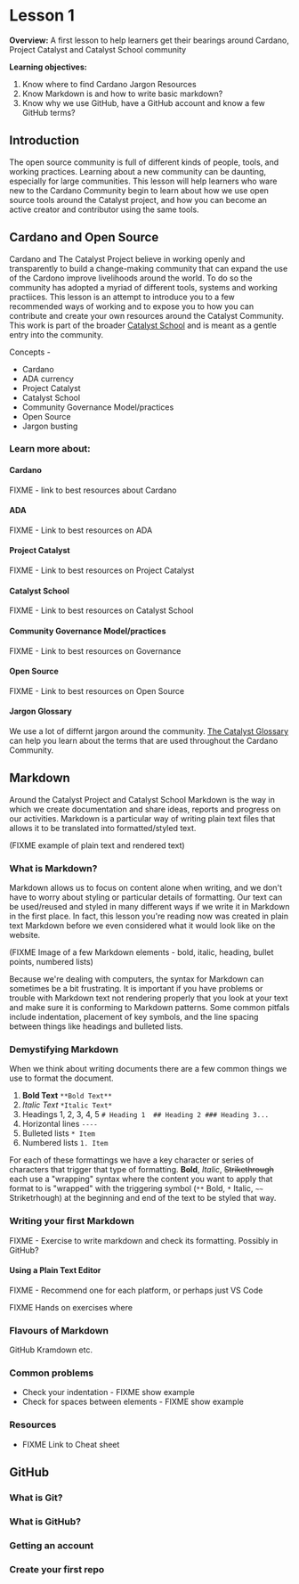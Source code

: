 # Lesson 1 

**Overview:** A first lesson to help learners get their bearings around Cardano, Project Catalyst
and Catalyst School community

**Learning objectives:**

1. Know where to find Cardano Jargon Resources
1. Know Markdown is and how to write basic markdown?
1. Know why we use GitHub, have a GitHub account and know a few GitHub terms?

## Introduction 

The open source community is full of different kinds of people, tools, and working practices.
Learning about a new community can be daunting, especially for large communities. This lesson will
help learners who ware new to the Cardano Community begin to learn about how we use open source
tools around the Catalyst project, and how you can become an active creator and contributor using
the same tools.


## Cardano and Open Source

Cardano and The Catalyst Project believe in working openly and transparently to build a
change-making community that can expand the use of the Cardono improve livelihoods around the world.
To do so the community has adopted a myriad of different tools, systems and working practiices. This
lesson is an attempt to introduce you to a few recommended ways of working and to expose you to how
you can contribute and create your own resources around the Catalyst Community. This work is part of the broader [Catalyst School](FIXME) and is meant as a gentle entry into the community. 

Concepts - 
- Cardano
- ADA currency
- Project Catalyst
- Catalyst School
- Community Governance Model/practices
- Open Source
- Jargon busting

### Learn more about:

#### Cardano 

FIXME - link to best resources about Cardano

#### ADA

FIXME - Link to best resources on ADA

#### Project Catalyst 

FIXME - Link to best resources on Project Catalyst

#### Catalyst School

FIXME - Link to best resources on Catalyst School

#### Community Governance Model/practices

FIXME - Link to best resources on Governance

#### Open Source 

FIXME - Link to best resources on Open Source 

####  Jargon Glossary 

We use a lot of differnt jargon around the community. [The Catalyst Glossary](FIXME) can help you
learn about the terms that are used throughout the Cardano Community. 

## Markdown 

Around the Catalyst Project and Catalyst School Markdown is the way in which we create documentation
and share ideas, reports and progress on our activities. Markdown is a particular way of writing
plain text files that allows it to be translated into formatted/styled text. 

(FIXME example of plain text and rendered text)

### What is Markdown?

Markdown allows us to focus on content alone when writing, and we don't have to worry about styling
or particular details of formatting. Our text can be used/reused and styled in many different ways
if we write it in Markdown in the first place. In fact, this lesson you're reading now was created
in plain text Markdown before we even considered what it would look like on the website. 

(FIXME Image of  a few Markdown elements - bold, italic, heading, bullet points, numbered lists)

Because we're dealing with computers, the syntax for Markdown can sometimes be a bit frustrating. It is important if you have problems or trouble with Markdown text not rendering properly that you look at your text and make sure it is conforming to Markdown patterns. Some common pitfals include indentation, placement of key symbols, and the line spacing between things like headings and bulleted lists.

### Demystifying Markdown

When we think about writing documents there are a few common things we use to format the document.

1. **Bold Text** `**Bold Text**`
2. *Italic Text* `*Italic Text*`
3. Headings 1, 2, 3, 4, 5 `# Heading 1  ## Heading 2 ### Heading 3...`
4. Horizontal lines `----`
5. Bulleted lists `* Item `
6. Numbered lists `1. Item`

For each of these formattings we have a key character or series of characters that trigger that type
of formatting. **Bold**, *Italic*, ~~Strikethrough~~ each use a "wrapping" syntax
where the content you want to apply that format to is "wrapped" with the triggering symbol (`**`
Bold, `*` Italic, `~~` Striketrhough) at the beginning and end of the text to be
styled that way. 

### Writing your first Markdown 

FIXME - Exercise to write markdown and check its formatting. Possibly in GitHub?

#### Using a Plain Text Editor 
FIXME - Recommend one for each platform, or perhaps just VS Code

FIXME Hands on exercises where 

### Flavours of Markdown 

GitHub
Kramdown 
etc. 

### Common problems 

* Check your indentation - FIXME show example
* Check for spaces between elements - FIXME show example 

### Resources

- FIXME Link to Cheat sheet 

## GitHub

### What is Git?

### What is GitHub?

### Getting an account

### Create your first repo

